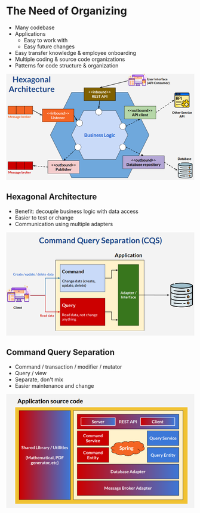 # The Need of Organizing
* Many codebase
* Applications
  * Easy to work with
  * Easy future changes
* Easy transfer knowledge & employee onboarding
* Multiple coding & source code organizations
* Patterns for code structure & organization



![img_1.png](images/img_1.png)

## Hexagonal Architecture
* Benefit: decouple business logic with data access
* Easier to test or change
* Communication using multiple adapters


![img_2.png](images/img_2.png)

## Command Query Separation

* Command / transaction / modifier / mutator
* Query / view
* Separate, don't mix
* Easier maintenance and change


![img_3.png](images/img_3.png)